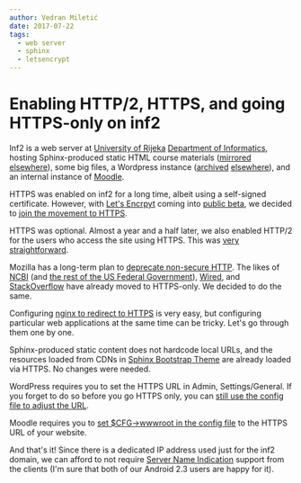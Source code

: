 ```yaml
---
author: Vedran Miletić
date: 2017-07-22
tags:
  - web server
  - sphinx
  - letsencrypt
---
```


# Enabling HTTP/2, HTTPS, and going HTTPS-only on inf2

Inf2 is a web server at [University of Rijeka](https://www.uniri.hr/) [Department of Informatics](https://www.inf.uniri.hr/), hosting Sphinx-produced static HTML course materials ([mirrored](../../hr/nastava/index.md) [elsewhere](../../hr/index.md)), some big files, a Wordpress instance ([archived](https://fidtri.github.io/elarsportal/) [elsewhere](https://github.com/FIDTRi)), and an internal instance of [Moodle](https://moodle.org/).

HTTPS was enabled on inf2 for a long time, albeit using a self-signed certificate. However, with [Let's Encrpyt](https://letsencrypt.org/) coming into [public beta](https://letsencrypt.org/2015/11/12/public-beta-timing.html), we decided to [join the movement to HTTPS](https://www.facebook.com/inf.uniri/posts/972284382811042).

HTTPS was optional. Almost a year and a half later, we also enabled HTTP/2 for the users who access the site using HTTPS. This was [very straightforward](https://twitter.com/VedranMiletic/status/855700609323986944).

Mozilla has a long-term plan to [deprecate non-secure HTTP](https://blog.mozilla.org/security/2015/04/30/deprecating-non-secure-http/). The likes of [NCBI](https://www.ncbi.nlm.nih.gov/home/develop/https-guidance/) (and [the rest of the US Federal Government](https://https.cio.gov/)), [Wired](https://www.wired.com/2016/09/wired-completely-encrypted/), and [StackOverflow](https://stackoverflow.blog/2017/05/22/stack-overflow-flipped-switch-https/) have already moved to HTTPS-only. We decided to do the same.

Configuring [nginx to redirect to HTTPS](https://serverfault.com/questions/250476/how-to-force-or-redirect-to-ssl-in-nginx) is very easy, but configuring particular web applications at the same time can be tricky. Let's go through them one by one.

Sphinx-produced static content does not hardcode local URLs, and the resources loaded from CDNs in [Sphinx Bootstrap Theme](https://ryan-roemer.github.io/sphinx-bootstrap-theme/) are already loaded via HTTPS. No changes were needed.

WordPress requires you to set the HTTPS URL in Admin, Settings/General. If you forget to do so before you go HTTPS only, you can [still use the config file to adjust the URL](https://codex.wordpress.org/Changing_The_Site_URL).

Moodle requires you to [set $CFG->wwwroot in the config file](https://docs.moodle.org/33/en/Configuration_file) to the HTTPS URL of your website.

And that's it! Since there is a dedicated IP address used just for the inf2 domain, we can afford to not require [Server Name Indication](https://en.wikipedia.org/wiki/Server_Name_Indication) support from the clients (I'm sure that both of our Android 2.3 users are happy for it).
